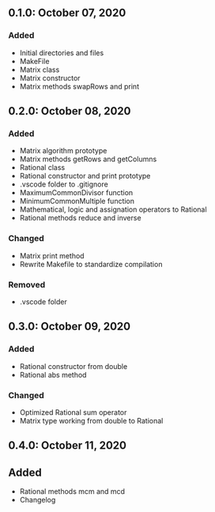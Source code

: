 ## 0.1.0: October 07, 2020
### Added
- Initial directories and files
- MakeFile
- Matrix class
- Matrix constructor
- Matrix methods swapRows and print

## 0.2.0: October 08, 2020
### Added
- Matrix algorithm prototype
- Matrix methods getRows and getColumns
- Rational class
- Rational constructor and print prototype
- .vscode folder to .gitignore
- MaximumCommonDivisor function
- MinimumCommonMultiple function
- Mathematical, logic and assignation operators to Rational
- Rational methods reduce and inverse

### Changed
- Matrix print method
- Rewrite Makefile to standardize compilation

### Removed
- .vscode folder

## 0.3.0: October 09, 2020
### Added
- Rational constructor from double
- Rational abs method

### Changed
- Optimized Rational sum operator
- Matrix type working from double to Rational

## 0.4.0: October 11, 2020
## Added
- Rational methods mcm and mcd
- Changelog
